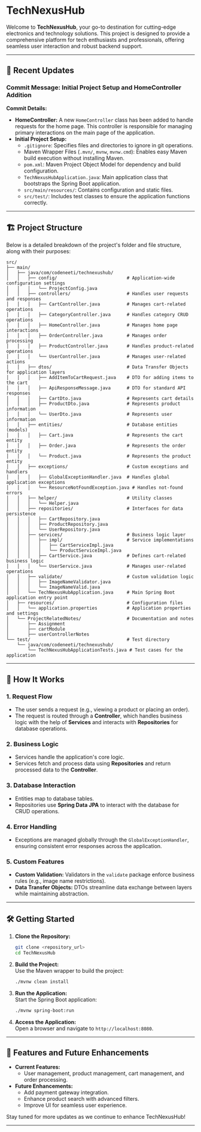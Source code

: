 # TechNexusHub

Welcome to **TechNexusHub**, your go-to destination for cutting-edge electronics and technology solutions. This project is designed to provide a comprehensive platform for tech enthusiasts and professionals, offering seamless user interaction and robust backend support.

---

## 📜 Recent Updates

### Commit Message: Initial Project Setup and HomeController Addition  
**Commit Details:**  
- **HomeController:** A new `HomeController` class has been added to handle requests for the home page. This controller is responsible for managing primary interactions on the main page of the application.  
- **Initial Project Setup:**  
  - `.gitignore`: Specifies files and directories to ignore in git operations.  
  - Maven Wrapper Files (`.mvn/`, `mvnw`, `mvnw.cmd`): Enables easy Maven build execution without installing Maven.  
  - `pom.xml`: Maven Project Object Model for dependency and build configuration.  
  - `TechNexusHubApplication.java`: Main application class that bootstraps the Spring Boot application.  
  - `src/main/resources/`: Contains configuration and static files.  
  - `src/test/`: Includes test classes to ensure the application functions correctly.

---

## 🏗️ Project Structure

Below is a detailed breakdown of the project's folder and file structure, along with their purposes:

```plaintext
src/
├── main/
│   ├── java/com/codeneeti/technexushub/
│   │   ├── config/                          # Application-wide configuration settings
│   │   │   └── ProjectConfig.java
│   │   ├── controllers/                     # Handles user requests and responses
│   │   │   ├── CartController.java          # Manages cart-related operations
│   │   │   ├── CategoryController.java      # Handles category CRUD operations
│   │   │   ├── HomeController.java          # Manages home page interactions
│   │   │   ├── OrderController.java         # Manages order processing
│   │   │   ├── ProductController.java       # Handles product-related operations
│   │   │   └── UserController.java          # Manages user-related actions
│   │   ├── dtos/                            # Data Transfer Objects for application layers
│   │   │   ├── AddItemToCartRequest.java    # DTO for adding items to the cart
│   │   │   ├── ApiResponseMessage.java      # DTO for standard API responses
│   │   │   ├── CartDto.java                 # Represents cart details
│   │   │   ├── ProductDto.java              # Represents product information
│   │   │   └── UserDto.java                 # Represents user information
│   │   ├── entities/                        # Database entities (models)
│   │   │   ├── Cart.java                    # Represents the cart entity
│   │   │   ├── Order.java                   # Represents the order entity
│   │   │   └── Product.java                 # Represents the product entity
│   │   ├── exceptions/                      # Custom exceptions and handlers
│   │   │   ├── GlobalExceptionHandler.java  # Handles global application exceptions
│   │   │   └── ResourceNotFoundException.java # Handles not-found errors
│   │   ├── helper/                          # Utility classes
│   │   │   └── Helper.java
│   │   ├── repositories/                    # Interfaces for data persistence
│   │   │   ├── CartRepository.java
│   │   │   ├── ProductRepository.java
│   │   │   └── UserRepository.java
│   │   ├── services/                        # Business logic layer
│   │   │   ├── impl/                        # Service implementations
│   │   │   │   ├── CartServiceImpl.java
│   │   │   │   └── ProductServiceImpl.java
│   │   │   ├── CartService.java             # Defines cart-related business logic
│   │   │   └── UserService.java             # Manages user-related operations
│   │   ├── validate/                        # Custom validation logic
│   │   │   ├── ImageNameValidator.java
│   │   │   └── ImageNameValid.java
│   │   └── TechNexusHubApplication.java     # Main Spring Boot application entry point
│   ├── resources/                           # Configuration files
│   │   └── application.properties           # Application properties and settings
│   └── ProjectRelatedNotes/                 # Documentation and notes
│       ├── Assignment
│       ├── cartModule
│       ├── userControllerNotes
└── test/                                    # Test directory
    └── java/com/codeneeti/technexushub/
        └── TechNexusHubApplicationTests.java # Test cases for the application
```

---

## 🔄 How It Works

### 1. **Request Flow**
   - The user sends a request (e.g., viewing a product or placing an order).
   - The request is routed through a **Controller**, which handles business logic with the help of **Services** and interacts with **Repositories** for database operations.

### 2. **Business Logic**
   - Services handle the application's core logic.
   - Services fetch and process data using **Repositories** and return processed data to the **Controller**.

### 3. **Database Interaction**
   - Entities map to database tables.
   - Repositories use **Spring Data JPA** to interact with the database for CRUD operations.

### 4. **Error Handling**
   - Exceptions are managed globally through the `GlobalExceptionHandler`, ensuring consistent error responses across the application.

### 5. **Custom Features**
   - **Custom Validation:** Validators in the `validate` package enforce business rules (e.g., image name restrictions).  
   - **Data Transfer Objects:** DTOs streamline data exchange between layers while maintaining abstraction.

---

## 🛠️ Getting Started

1. **Clone the Repository:**  
   ```bash
   git clone <repository_url>
   cd TechNexusHub
   ```

2. **Build the Project:**  
   Use the Maven wrapper to build the project:  
   ```bash
   ./mvnw clean install
   ```

3. **Run the Application:**  
   Start the Spring Boot application:  
   ```bash
   ./mvnw spring-boot:run
   ```

4. **Access the Application:**  
   Open a browser and navigate to `http://localhost:8080`.

---

## 🚀 Features and Future Enhancements
- **Current Features:**  
  - User management, product management, cart management, and order processing.
- **Future Enhancements:**  
  - Add payment gateway integration.
  - Enhance product search with advanced filters.
  - Improve UI for seamless user experience.

Stay tuned for more updates as we continue to enhance TechNexusHub!  

--- 
